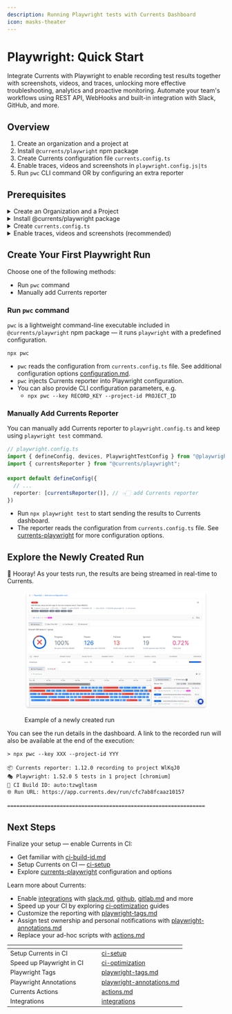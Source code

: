 ```yaml
---
description: Running Playwright tests with Currents Dashboard
icon: masks-theater
---
```


# Playwright: Quick Start

Integrate Currents with Playwright to enable recording test results together with screenshots, videos, and traces, unlocking more effective troubleshooting, analytics and proactive monitoring. Automate your team's workflows using REST API, WebHooks and built-in integration with Slack, GitHub, and more.&#x20;



## **Overview**

1. Create an organization and a project at&#x20;
2. Install `@currents/playwright` npm package
3. Create Currents configuration file `currents.config.ts`
4. Enable traces, videos and screenshots in `playwright.config.js|ts`&#x20;
5. Run  `pwc` CLI command OR by configuring an extra reporter



## Prerequisites

<details>

<summary>Create an Organization and a Project</summary>

After signing up for the dashboard service, you will be prompted to create a new organization and a project. You can change their names later.

<img src="../../.gitbook/assets/currents-create-org.gif" alt="Creating an Organization and a Project in Currents dashboard" data-size="original">

After creating a new organization and a project, you'll see on-screen instructions with your newly created **Project ID** and **Record Key.**&#x20;

Select Playwright from the framework selection list and then choose the preferred installation method (see below).

</details>

<details>

<summary>Install @currents/playwright package</summary>

```bash
npm i -D @currents/playwright
```

</details>

<details>

<summary>Create <code>currents.config.ts</code></summary>

Create `currents.config.ts` ( or `.mjs` / `.js` )

```typescript
import { CurrentsConfig } from "@currents/playwright";

const config: CurrentsConfig = {
  recordKey: process.env.CURRENTS_RECORD_KEY || "your-record-key",
  projectId: process.env.CURRENTS_PROJECT_ID || "currents-project-id"
};

export default config;
```

</details>

<details>

<summary>Enable traces, videos and screenshots (recommended)</summary>

Enable traces, videos and screenshots in `playwright.config.ts`&#x20;

```javascript
use: {
    // ...
    trace: "on",
    video: "on",
    screenshot: "on",
}
```



</details>



## Create Your First Playwright Run

Choose one of the following methods:

* Run `pwc` command
* Manually add Currents reporter



### Run `pwc` command

`pwc` is a lightweight command-line executable included in `@currents/playwright` npm package — it runs `playwright` with a predefined configuration.&#x20;

```
npx pwc
```

* `pwc` reads the configuration from `currents.config.ts` file. See additional configuration options [configuration.md](../../resources/reporters/currents-playwright/configuration.md "mention").
* `pwc` injects Currents reporter into Playwright configuration.
* You can also provide CLI configuration parameters, e.g.
  * `npx pwc --key RECORD_KEY --project-id PROJECT_ID`



### Manually Add Currents Reporter

You can manually add Currents reporter to `playwright.config.ts` and keep using `playwright test` command.&#x20;

```typescript
// playwright.config.ts
import { defineConfig, devices, PlaywrightTestConfig } from "@playwright/test";
import { currentsReporter } from "@currents/playwright";

export default defineConfig({
  // ...
  reporter: [currentsReporter()], // 👈🏻 add Currents reporter
})
```

* Run `npx playwright test` to start sending the results to Currents dashboard.
* The reporter reads the configuration from `currents.config.ts` file. See [currents-playwright](../../resources/reporters/currents-playwright/ "mention") for more configuration options.



## Explore the Newly Created Run

🎉 Hooray! As your tests run, the results are being streamed in real-time to Currents.

<figure><img src="../../.gitbook/assets/currents-2025-05-07-00.20.34@2x.png" alt=""><figcaption><p>Example of a newly created run</p></figcaption></figure>

You can see the run details in the dashboard. A link to the recorded run will also be available at the end of the execution:

```
> npx pwc --key XXX --project-id YYY

📦 Currents reporter: 1.12.0 recording to project WlKqJ0
🎭 Playwright: 1.52.0 5 tests in 1 project [chromium]
🔨 CI Build ID: auto:tzwgltasm
🌐 Run URL: https://app.currents.dev/run/cfc7ab8fcaaz10157

================================================================
```



## Next Steps

Finalize your setup — enable Currents in CI:

* Get familiar with [ci-build-id.md](../../guides/ci-build-id.md "mention")
* Setup Currents on CI — [ci-setup](../ci-setup/ "mention")
* Explore [currents-playwright](../../resources/reporters/currents-playwright/ "mention") configuration and options



Learn more about Currents:

* Enable [integrations](../../resources/integrations/ "mention") with [slack.md](../../resources/integrations/slack.md "mention"), [github](../../resources/integrations/github/ "mention"), [gitlab.md](../../resources/integrations/gitlab.md "mention") and more
* Speed up your CI by exploring [ci-optimization](../../guides/ci-optimization/ "mention") guides
* Customize the reporting with [playwright-tags.md](../../guides/playwright-tags.md "mention")
* Assign test ownership and personal notifications with [playwright-annotations.md](../../guides/playwright-annotations.md "mention")
* Replace your ad-hoc scripts with [actions.md](../../guides/currents-actions/reference/actions.md "mention")

<table data-view="cards"><thead><tr><th></th><th></th><th></th><th data-hidden data-card-target data-type="content-ref"></th></tr></thead><tbody><tr><td>Setup Currents in CI</td><td></td><td></td><td><a href="../ci-setup/">ci-setup</a></td></tr><tr><td>Speed up Playwright in CI</td><td></td><td></td><td><a href="../../guides/ci-optimization/">ci-optimization</a></td></tr><tr><td>Playwright Tags</td><td></td><td></td><td><a href="../../guides/playwright-tags.md">playwright-tags.md</a></td></tr><tr><td>Playwright Annotations</td><td></td><td></td><td><a href="../../guides/playwright-annotations.md">playwright-annotations.md</a></td></tr><tr><td>Currents Actions</td><td></td><td></td><td><a href="../../guides/currents-actions/reference/actions.md">actions.md</a></td></tr><tr><td>Integrations</td><td></td><td></td><td><a href="../../resources/integrations/">integrations</a></td></tr></tbody></table>

